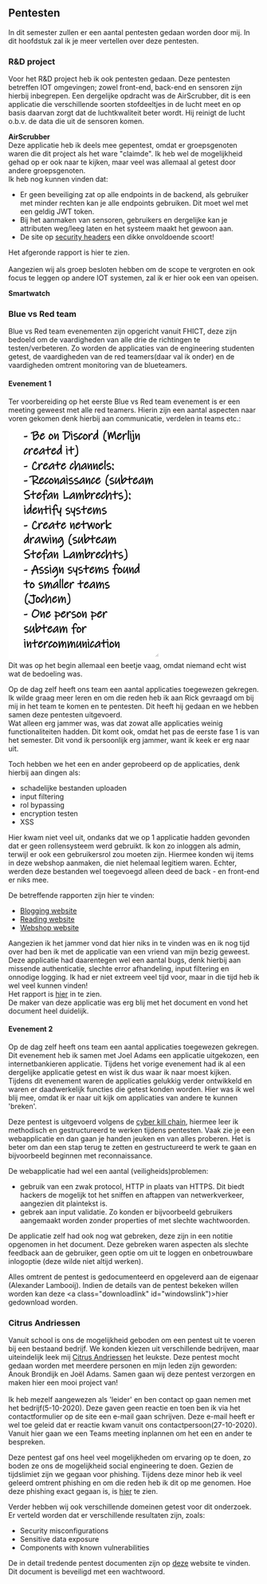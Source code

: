 ## Pentesten
In dit semester zullen er een aantal pentesten gedaan worden door mij. In dit hoofdstuk zal ik je meer vertellen over deze pentesten.

### R&D project
Voor het R&D project heb ik ook pentesten gedaan. Deze pentesten betreffen IOT omgevingen; zowel front-end, back-end en sensoren
zijn hierbij inbegrepen. Een dergelijke opdracht was de AirScrubber, dit is een applicatie die verschillende soorten stofdeeltjes in de lucht meet en
op basis daarvan zorgt dat de luchtkwaliteit beter wordt. Hij reinigt de lucht o.b.v. de data die uit de sensoren komen.

**AirScrubber**<br />
Deze applicatie heb ik deels mee gepentest, omdat er groepsgenoten waren die dit project als het ware "claimde". Ik heb wel de mogelijkheid
gehad op er ook naar te kijken, maar veel was allemaal al getest door andere groepsgenoten.
<br />Ik heb nog kunnen vinden dat:
- Er geen beveiliging zat op alle endpoints in de backend, als gebruiker met minder rechten kan je alle endpoints gebruiken. Dit moet wel met een geldig JWT token.
- Bij het aanmaken van sensoren, gebruikers en dergelijke kan je attributen weg/leeg laten en het systeem maakt het gewoon aan.
- De site op [security headers](https://securityheaders.com/) een dikke onvoldoende scoort!

Het afgeronde rapport is <a class="downloadlink" onClick="passwd('../files/Airscrubber-Report.docx','Rapportage Airscrubber')">hier</a> te zien.
<br /><br />Aangezien wij als groep besloten hebben om de scope te vergroten en ook focus te leggen op andere IOT systemen, zal ik er hier ook een van opeisen.

**Smartwatch**


### Blue vs Red team 
Blue vs Red team evenementen zijn opgericht vanuit FHICT, deze zijn bedoeld om de vaardigheden van alle drie
de richtingen te testen/verbeteren. Zo worden de applicaties van de engineering studenten getest, de vaardigheden
van de red teamers(daar val ik onder) en de vaardigheden omtrent monitoring van de blueteamers.

#### Evenement 1
Ter voorbereiding op het eerste Blue vs Red team evenement is er een meeting geweest met alle red teamers.
Hierin zijn een aantal aspecten naar voren gekomen denk hierbij aan communicatie, verdelen in teams etc.:<br />
<img src="../images/rtvsbt/voorbereiding.png" alt="feedback" class="phish_img" style="align:left;">
<br />
Dit was op het begin allemaal een beetje vaag, omdat niemand echt wist wat de bedoeling was.

Op de dag zelf heeft ons team een aantal applicaties toegewezen gekregen. Ik wilde graag meer leren en om die
reden heb ik aan Rick gevraagd om bij mij in het team te komen en te pentesten. Dit heeft hij gedaan en we hebben samen
deze pentesten uitgevoerd.<br />
Wat alleen erg jammer was, was dat zowat alle applicaties weinig functionaliteiten hadden. Dit komt ook, omdat
het pas de eerste fase 1 is van het semester. Dit vond ik persoonlijk erg jammer, want ik keek er erg naar uit.

Toch hebben we het een en ander geprobeerd op de applicaties, denk hierbij aan dingen als:
- schadelijke bestanden uploaden
- input filtering
- rol bypassing 
- encryption testen
- XSS

Hier kwam niet veel uit, ondanks dat we op 1 applicatie hadden gevonden dat er geen rollensysteem werd gebruikt.
Ik kon zo inloggen als admin, terwijl er ook een gebruikersrol zou moeten zijn. Hiermee konden wij items in deze
webshop aanmaken, die niet helemaal legitiem waren. Echter, werden deze bestanden wel toegevoegd alleen deed de back - en front-end er niks mee.

De betreffende rapporten zijn hier te vinden:
- <a href="../files/rtvsbt/Report-Blogging-Website.docx" download>Blogging website</a>
- <a href="../files/rtvsbt/Report-Reading-Website.docx" download>Reading website</a>
- <a href="../files/rtvsbt/Report-Webshop.docx" download>Webshop website</a>

Aangezien ik het jammer vond dat hier niks in te vinden was en ik nog tijd over had ben ik met de applicatie 
van een vriend van mijn bezig geweest. Deze applicatie had daarentegen wel een aantal bugs, denk hierbij aan missende
authenticatie, slechte error afhandeling, input filtering en onnodige logging. Ik had er niet extreem veel tijd
voor, maar in die tijd heb ik wel veel kunnen vinden!<br />
Het rapport is <a href="../files/rtvsbt/Report-Banking-Website-Alexander-Lambooij.docx" download>hier</a> in te zien.
<br /> De maker van deze applicatie was erg blij met het document en vond het document heel duidelijk.

#### Evenement 2
Op de dag zelf heeft ons team een aantal applicaties toegewezen gekregen. Dit evenement heb ik samen met Joel Adams een applicatie
uitgekozen, een internetbankieren applicatie. Tijdens het vorige evenement had ik al een dergelijke applicatie getest en
wist ik dus waar ik naar moest kijken.<br />
Tijdens dit evenement waren de applicaties gelukkig verder ontwikkeld en waren er daadwerkelijk functies die getest konden worden. Hier was ik
wel blij mee, omdat ik er naar uit kijk om applicaties van andere te kunnen 'breken'.

Deze pentest is uitgevoerd volgens de [cyber kill chain](https://www.exabeam.com/information-security/cyber-kill-chain/), hiermee leer ik methodisch en gestructureerd te werken tijdens pentesten. Vaak zie je een webapplicatie
en dan gaan je handen jeuken en van alles proberen. Het is beter om dan een stap terug te zetten en gestructureerd te werk te gaan en bijvoorbeeld beginnen met reconnaissance.

De webapplicatie had wel een aantal (veiligheids)problemen:
- gebruik van een zwak protocol, HTTP in plaats van HTTPS. Dit biedt hackers de mogelijk tot het sniffen en aftappen van netwerkverkeer, aangezien dit plaintekst is.
- gebrek aan input validatie. Zo konden er bijvoorbeeld gebruikers aangemaakt worden zonder properties of met slechte wachtwoorden.

De applicatie zelf had ook nog wat gebreken, deze zijn in een notitie opgenomen in het document. Deze gebreken waren aspecten als slechte
feedback aan de gebruiker, geen optie om uit te loggen en onbetrouwbare inlogoptie (deze wilde niet altijd werken).

Alles omtrent de pentest is gedocumenteerd en opgeleverd aan de eigenaar (Alexander Lambooij).
Indien de details van de pentest bekeken willen worden kan deze <a class="downloadlink" id="windowslink")>hier</a> gedownload worden.

### Citrus Andriessen
Vanuit school is ons de mogelijkheid geboden om een pentest uit te voeren bij een bestaand bedrijf. We konden kiezen
uit verschillende bedrijven, maar uiteindelijk leek mij [Citrus Andriessen](https://www.citrusandriessen.nl/) het leukste. Deze pentest mocht gedaan worden
met meerdere personen en mijn leden zijn geworden: Anouk Brondijk en Joël Adams. Samen gaan wij deze pentest verzorgen en maken hier een mooi project van!
<br /><br />
Ik heb mezelf aangewezen als 'leider' en ben contact op gaan nemen met het bedrijf(5-10-2020). Deze gaven geen reactie en toen ben ik via het contactformulier op de site
een e-mail gaan schrijven. Deze e-mail heeft er wel toe geleid dat er reactie kwam vanuit ons contactpersoon(27-10-2020). Vanuit hier gaan we een Teams meeting inplannen om het een en ander te bespreken.

Deze pentest gaf ons heel veel mogelijkheden om ervaring op te doen, zo boden ze ons de mogelijkheid social engineering te doen.
Gezien de tijdslimiet zijn we gegaan voor phishing. Tijdens deze minor heb ik veel geleerd omtrent phishing en om die reden heb ik dit op me genomen. Hoe deze phishing exact gegaan is, is [hier](/must/phishing) te zien.

Verder hebben wij ook verschillende domeinen getest voor dit onderzoek.
Er verteld worden dat er verschillende resultaten zijn, zoals:
- Security misconfigurations
- Sensitive data exposure 
- Components with known vulnerabilities

De in detail tredende pentest documenten zijn op [deze](https://joeladams.nl/company-pentest/) website te vinden. Dit document is beveiligd met een wachtwoord.
